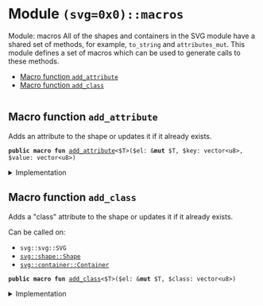 
<a name="(svg=0x0)_macros"></a>

# Module `(svg=0x0)::macros`

Module: macros
All of the shapes and containers in the SVG module have a shared set of methods,
for example, <code>to_string</code> and <code>attributes_mut</code>. This module defines a set of macros
which can be used to generate calls to these methods.


-  [Macro function `add_attribute`](#(svg=0x0)_macros_add_attribute)
-  [Macro function `add_class`](#(svg=0x0)_macros_add_class)


<pre><code></code></pre>



<a name="(svg=0x0)_macros_add_attribute"></a>

## Macro function `add_attribute`

Adds an attribute to the shape or updates it if it already exists.


<pre><code><b>public</b> <b>macro</b> <b>fun</b> <a href="./macros.md#(svg=0x0)_macros_add_attribute">add_attribute</a>&lt;$T&gt;($el: &<b>mut</b> $T, $key: vector&lt;u8&gt;, $value: vector&lt;u8&gt;)
</code></pre>



<details>
<summary>Implementation</summary>


<pre><code><b>public</b> <b>macro</b> <b>fun</b> <a href="./macros.md#(svg=0x0)_macros_add_attribute">add_attribute</a>&lt;$T&gt;($el: &<b>mut</b> $T, $key: vector&lt;u8&gt;, $value: vector&lt;u8&gt;) {
    <b>let</b> el = $el;
    <b>let</b> key = $key;
    <b>let</b> value = $value;
    el.attributes_mut().insert(key.to_string(), value.to_string());
}
</code></pre>



</details>

<a name="(svg=0x0)_macros_add_class"></a>

## Macro function `add_class`

Adds a "class" attribute to the shape or updates it if it already exists.

Can be called on:
- <code>svg::svg::SVG</code>
- <code><a href="./shape.md#(svg=0x0)_shape_Shape">svg::shape::Shape</a></code>
- <code><a href="./container.md#(svg=0x0)_container_Container">svg::container::Container</a></code>


<pre><code><b>public</b> <b>macro</b> <b>fun</b> <a href="./macros.md#(svg=0x0)_macros_add_class">add_class</a>&lt;$T&gt;($el: &<b>mut</b> $T, $class: vector&lt;u8&gt;)
</code></pre>



<details>
<summary>Implementation</summary>


<pre><code><b>public</b> <b>macro</b> <b>fun</b> <a href="./macros.md#(svg=0x0)_macros_add_class">add_class</a>&lt;$T&gt;($el: &<b>mut</b> $T, $class: vector&lt;u8&gt;) {
    <b>let</b> el = $el;
    <b>let</b> value = $class;
    <b>let</b> key = b"class".to_string();
    <b>let</b> attributes = el.attributes_mut();
    <b>let</b> <b>mut</b> class_list = <b>if</b> (attributes.contains(&key)) {
        <b>let</b> (_, <b>mut</b> list) = attributes.remove(&key);
        list.append(b" ".to_string());
        list
    } <b>else</b> {
        b"".to_string()
    };
    class_list.append(value.to_string());
    attributes.insert(key, class_list);
}
</code></pre>



</details>
